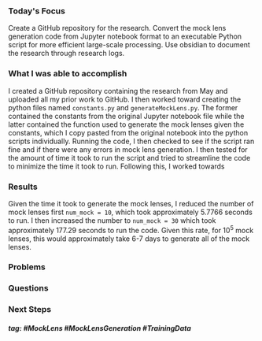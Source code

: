 ### Today's Focus

Create a GitHub repository for the research. Convert the mock lens generation code from Jupyter notebook format to an executable Python script for more efficient large-scale processing. Use obsidian to document the research through research logs. 

### What I was able to accomplish

I created a GitHub repository containing the research from May and uploaded all my prior work to GitHub. I then worked toward creating the python files named ```constants.py``` and ```generateMockLens.py```. The former contained the constants from the original Jupyter notebook file while the latter contained the function used to generate the mock lenses given the constants, which I copy pasted from the original notebook into the python scripts individually. Running the code, I then checked to see if the script ran fine and if there were any errors in mock lens generation. I then tested for the amount of time it took to run the script and tried to streamline the code to minimize the time it took to run. Following this, I worked towards 

### Results

Given the time it took to generate the mock lenses, I reduced the number of mock lenses first ```num_mock = 10```, which took approximately 5.7766 seconds to run. I then increased the number to ```num_mock = 30``` which took approximately $177.29$ seconds to run the code. Given this rate, for $10^5$ mock lenses, this would approximately take 6-7 days to generate all of the mock lenses. 


### Problems

### Questions

### Next Steps

##### tag: #MockLens #MockLensGeneration #TrainingData